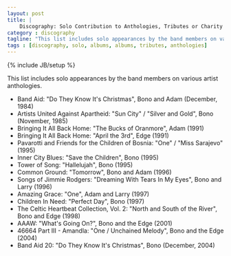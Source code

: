 ```yaml
---
layout: post
title: |
    Discography: Solo Contribution to Anthologies, Tributes or Charity Albums 
category : discography
tagline: "This list includes solo appearances by the band members on various artist anthologies"
tags : [discography, solo, albums, albums, tributes, anthologies]
---
```

{% include JB/setup %}

This list includes solo appearances by the band members on various artist anthologies.

* Band Aid: "Do They Know It's Christmas", Bono and Adam (December, 1984)
* Artists United Against Apartheid: "Sun City" / "Silver and Gold", Bono (November, 1985)
* Bringing It All Back Home: "The Bucks of Oranmore", Adam (1991)
* Bringing It All Back Home: "April the 3rd", Edge (1991)
* Pavarotti and Friends for the Children of Bosnia: "One" / "Miss Sarajevo" (1995)
* Inner City Blues: "Save the Children", Bono (1995)
* Tower of Song: "Hallelujah", Bono (1995)
* Common Ground: "Tomorrow", Bono and Adam (1996)
* Songs of Jimmie Rodgers: "Dreaming With Tears In My Eyes", Bono and Larry (1996)
* Amazing Grace: "One", Adam and Larry (1997)
* Children In Need: "Perfect Day", Bono (1997)
* The Celtic Heartbeat Collection, Vol. 2: "North and South of the River", Bono and Edge (1998)
* AAAW: "What's Going On?", Bono and the Edge (2001)
* 46664 Part III - Amandla: "One / Unchained Melody", Bono and the Edge (2004)
* Band Aid 20: "Do They Know It's Christmas", Bono (December, 2004)